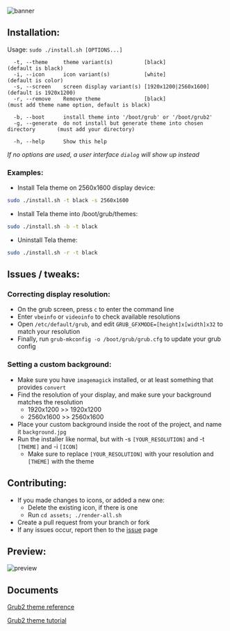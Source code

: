 ![banner](banner.png?raw=true)

## Installation:

Usage:  `sudo ./install.sh [OPTIONS...]`

```
  -t, --theme     theme variant(s)          [black]                             (default is black)
  -i, --icon      icon variant(s)           [white]                             (default is color)
  -s, --screen    screen display variant(s) [1920x1200|2560x1600]               (default is 1920x1200)
  -r, --remove    Remove theme              [black]                             (must add theme name option, default is black)

  -b, --boot      install theme into '/boot/grub' or '/boot/grub2'
  -g, --generate  do not install but generate theme into chosen directory       (must add your directory)

  -h, --help      Show this help
```

_If no options are used, a user interface `dialog` will show up instead_

### Examples:
 - Install Tela theme on 2560x1600 display device:

```sh
sudo ./install.sh -t black -s 2560x1600
```

 - Install Tela theme into /boot/grub/themes:

```sh
sudo ./install.sh -b -t black
```

 - Uninstall Tela theme:

```sh
sudo ./install.sh -r -t black
```

## Issues / tweaks:

### Correcting display resolution:

 - On the grub screen, press `c` to enter the command line
 - Enter `vbeinfo` or `videoinfo` to check available resolutions
 - Open `/etc/default/grub`, and edit `GRUB_GFXMODE=[height]x[width]x32` to match your resolution
 - Finally, run `grub-mkconfig -o /boot/grub/grub.cfg` to update your grub config

### Setting a custom background:

 - Make sure you have `imagemagick` installed, or at least something that provides `convert`
 - Find the resolution of your display, and make sure your background matches the resolution
   - 1920x1200 >> 1920x1200
   - 2560x1600 >> 2560x1600
 - Place your custom background inside the root of the project, and name it `background.jpg`
 - Run the installer like normal, but with -s `[YOUR_RESOLUTION]` and -t `[THEME]` and -i `[ICON]`
   - Make sure to replace `[YOUR_RESOLUTION]` with your resolution and `[THEME]` with the theme

## Contributing:
 - If you made changes to icons, or added a new one:
   - Delete the existing icon, if there is one
   - Run `cd assets; ./render-all.sh`
 - Create a pull request from your branch or fork
 - If any issues occur, report then to the [issue](https://github.com/karamellpelle/grub2-legion/issues) page

## Preview:
![preview](preview.png?raw=true)

## Documents

[Grub2 theme reference](https://wiki.rosalab.ru/en/index.php/Grub2_theme_/_reference)

[Grub2 theme tutorial](https://wiki.rosalab.ru/en/index.php/Grub2_theme_tutorial)

